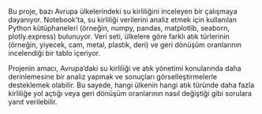 Bu proje, bazı Avrupa ülkelerindeki su kirliliğini inceleyen bir çalışmaya dayanıyor.
Notebook’ta, su kirliliği verilerini analiz etmek için kullanılan Python kütüphaneleri (örneğin, numpy, pandas, matplotlib, seaborn, plotly.express) bulunuyor. 
Veri seti, ülkelere göre farklı atık türlerinin (örneğin, yiyecek, cam, metal, plastik, deri) ve geri dönüşüm oranlarının incelendiği bir tablo içeriyor.

Projenin amacı, Avrupa’daki su kirliliği ve atık yönetimi konularında daha derinlemesine bir analiz yapmak ve sonuçları görselleştirmelerle desteklemek olabilir.
Bu sayede, hangi ülkenin hangi atık türünde daha fazla kirliliğe yol açtığı veya geri dönüşüm oranlarının nasıl değiştiği gibi sorulara yanıt verilebilir.
